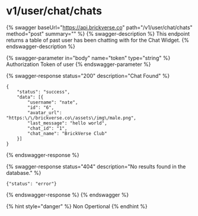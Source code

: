 # v1/user/chat/chats

{% swagger baseUrl="https://api.brickverse.co" path="/v1/user/chat/chats" method="post" summary="" %}
{% swagger-description %}
This endpoint returns a table of past user has been chatting with for the Chat Widget.
{% endswagger-description %}

{% swagger-parameter in="body" name="token" type="string" %}
Authorization Token of user
{% endswagger-parameter %}

{% swagger-response status="200" description="Chat Found" %}
```
{
    "status": "success",
    "data": [{
        "username": "nate",
        "id": "6",
        "avatar_url": "https:\/\/brickverse.co\/assets\/img\/male.png",
        "last_message": "hello world",
        "chat_id": "1",
        "chat_name": "BrickVerse Club"
    }]
}
```
{% endswagger-response %}

{% swagger-response status="404" description="No results found in the database." %}
```
{"status": "error"}
```
{% endswagger-response %}
{% endswagger %}

{% hint style="danger" %}
Non Opertional
{% endhint %}
